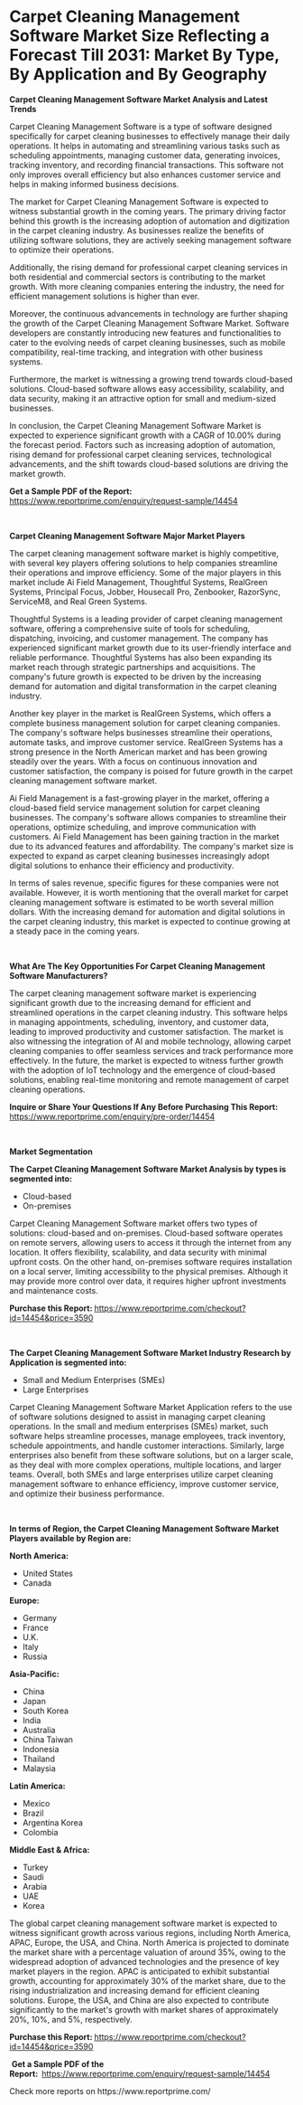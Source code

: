 <p><h1>Carpet Cleaning Management Software Market Size Reflecting a Forecast Till 2031: Market By Type, By Application and By Geography</h1></p><p><strong>Carpet Cleaning Management Software Market Analysis and Latest Trends</strong></p>
<p><p>Carpet Cleaning Management Software is a type of software designed specifically for carpet cleaning businesses to effectively manage their daily operations. It helps in automating and streamlining various tasks such as scheduling appointments, managing customer data, generating invoices, tracking inventory, and recording financial transactions. This software not only improves overall efficiency but also enhances customer service and helps in making informed business decisions.</p><p>The market for Carpet Cleaning Management Software is expected to witness substantial growth in the coming years. The primary driving factor behind this growth is the increasing adoption of automation and digitization in the carpet cleaning industry. As businesses realize the benefits of utilizing software solutions, they are actively seeking management software to optimize their operations.</p><p>Additionally, the rising demand for professional carpet cleaning services in both residential and commercial sectors is contributing to the market growth. With more cleaning companies entering the industry, the need for efficient management solutions is higher than ever.</p><p>Moreover, the continuous advancements in technology are further shaping the growth of the Carpet Cleaning Management Software Market. Software developers are constantly introducing new features and functionalities to cater to the evolving needs of carpet cleaning businesses, such as mobile compatibility, real-time tracking, and integration with other business systems.</p><p>Furthermore, the market is witnessing a growing trend towards cloud-based solutions. Cloud-based software allows easy accessibility, scalability, and data security, making it an attractive option for small and medium-sized businesses.</p><p>In conclusion, the Carpet Cleaning Management Software Market is expected to experience significant growth with a CAGR of 10.00% during the forecast period. Factors such as increasing adoption of automation, rising demand for professional carpet cleaning services, technological advancements, and the shift towards cloud-based solutions are driving the market growth.</p></p>
<p><strong>Get a Sample PDF of the Report:&nbsp;</strong> <a href="https://www.reportprime.com/enquiry/request-sample/14454">https://www.reportprime.com/enquiry/request-sample/14454</a></p>
<p>&nbsp;</p>
<p><strong>Carpet Cleaning Management Software Major Market Players</strong></p>
<p><p>The carpet cleaning management software market is highly competitive, with several key players offering solutions to help companies streamline their operations and improve efficiency. Some of the major players in this market include Ai Field Management, Thoughtful Systems, RealGreen Systems, Principal Focus, Jobber, Housecall Pro, Zenbooker, RazorSync, ServiceM8, and Real Green Systems.</p><p>Thoughtful Systems is a leading provider of carpet cleaning management software, offering a comprehensive suite of tools for scheduling, dispatching, invoicing, and customer management. The company has experienced significant market growth due to its user-friendly interface and reliable performance. Thoughtful Systems has also been expanding its market reach through strategic partnerships and acquisitions. The company's future growth is expected to be driven by the increasing demand for automation and digital transformation in the carpet cleaning industry.</p><p>Another key player in the market is RealGreen Systems, which offers a complete business management solution for carpet cleaning companies. The company's software helps businesses streamline their operations, automate tasks, and improve customer service. RealGreen Systems has a strong presence in the North American market and has been growing steadily over the years. With a focus on continuous innovation and customer satisfaction, the company is poised for future growth in the carpet cleaning management software market.</p><p>Ai Field Management is a fast-growing player in the market, offering a cloud-based field service management solution for carpet cleaning businesses. The company's software allows companies to streamline their operations, optimize scheduling, and improve communication with customers. Ai Field Management has been gaining traction in the market due to its advanced features and affordability. The company's market size is expected to expand as carpet cleaning businesses increasingly adopt digital solutions to enhance their efficiency and productivity.</p><p>In terms of sales revenue, specific figures for these companies were not available. However, it is worth mentioning that the overall market for carpet cleaning management software is estimated to be worth several million dollars. With the increasing demand for automation and digital solutions in the carpet cleaning industry, this market is expected to continue growing at a steady pace in the coming years.</p></p>
<p>&nbsp;</p>
<p><strong>What Are The Key Opportunities For Carpet Cleaning Management Software Manufacturers?</strong></p>
<p><p>The carpet cleaning management software market is experiencing significant growth due to the increasing demand for efficient and streamlined operations in the carpet cleaning industry. This software helps in managing appointments, scheduling, inventory, and customer data, leading to improved productivity and customer satisfaction. The market is also witnessing the integration of AI and mobile technology, allowing carpet cleaning companies to offer seamless services and track performance more effectively. In the future, the market is expected to witness further growth with the adoption of IoT technology and the emergence of cloud-based solutions, enabling real-time monitoring and remote management of carpet cleaning operations.</p></p>
<p><strong>Inquire or Share Your Questions If Any Before Purchasing This Report:</strong> <a href="https://www.reportprime.com/enquiry/pre-order/14454">https://www.reportprime.com/enquiry/pre-order/14454</a></p>
<p>&nbsp;</p>
<p><strong>Market Segmentation</strong></p>
<p><strong>The Carpet Cleaning Management Software Market Analysis by types is segmented into:</strong></p>
<p><ul><li>Cloud-based</li><li>On-premises</li></ul></p>
<p><p>Carpet Cleaning Management Software market offers two types of solutions: cloud-based and on-premises. Cloud-based software operates on remote servers, allowing users to access it through the internet from any location. It offers flexibility, scalability, and data security with minimal upfront costs. On the other hand, on-premises software requires installation on a local server, limiting accessibility to the physical premises. Although it may provide more control over data, it requires higher upfront investments and maintenance costs.</p></p>
<p><strong>Purchase this Report:&nbsp;</strong><a href="https://www.reportprime.com/checkout?id=14454&price=3590">https://www.reportprime.com/checkout?id=14454&price=3590</a></p>
<p>&nbsp;</p>
<p><strong>The Carpet Cleaning Management Software Market Industry Research by Application is segmented into:</strong></p>
<p><ul><li>Small and Medium Enterprises (SMEs)</li><li>Large Enterprises</li></ul></p>
<p><p>Carpet Cleaning Management Software Market Application refers to the use of software solutions designed to assist in managing carpet cleaning operations. In the small and medium enterprises (SMEs) market, such software helps streamline processes, manage employees, track inventory, schedule appointments, and handle customer interactions. Similarly, large enterprises also benefit from these software solutions, but on a larger scale, as they deal with more complex operations, multiple locations, and larger teams. Overall, both SMEs and large enterprises utilize carpet cleaning management software to enhance efficiency, improve customer service, and optimize their business performance.</p></p>
<p>&nbsp;</p>
<p><strong>In terms of Region, the Carpet Cleaning Management Software Market Players available by Region are:</strong></p>
<p>
    <p> <strong> North America: </strong>
        <ul>
            <li>United States</li>
            <li>Canada</li>
        </ul>
        </p> 
    <p> <strong> Europe: </strong>
        <ul>
            <li>Germany</li>
            <li>France</li>
            <li>U.K.</li>
            <li>Italy</li>
            <li>Russia</li>
        </ul>
        </p> 
    <p> <strong> Asia-Pacific: </strong>
        <ul>
            <li>China</li>
            <li>Japan</li>
            <li>South Korea</li>
            <li>India</li>
            <li>Australia</li>
            <li>China Taiwan</li>
            <li>Indonesia</li>
            <li>Thailand</li>
            <li>Malaysia</li>
        </ul>
        </p> 
    <p> <strong> Latin America: </strong>
        <ul>
            <li>Mexico</li>
            <li>Brazil</li>
            <li>Argentina Korea</li>
            <li>Colombia</li>
        </ul>
        </p> 
    <p> <strong> Middle East & Africa: </strong>
        <ul>
            <li>Turkey</li>
            <li>Saudi</li>
            <li>Arabia</li>
            <li>UAE</li>
            <li>Korea</li>
        </ul>
    </p>
    </p>
<p><p>The global carpet cleaning management software market is expected to witness significant growth across various regions, including North America, APAC, Europe, the USA, and China. North America is projected to dominate the market share with a percentage valuation of around 35%, owing to the widespread adoption of advanced technologies and the presence of key market players in the region. APAC is anticipated to exhibit substantial growth, accounting for approximately 30% of the market share, due to the rising industrialization and increasing demand for efficient cleaning solutions. Europe, the USA, and China are also expected to contribute significantly to the market's growth with market shares of approximately 20%, 10%, and 5%, respectively.</p></p>
<p><strong>Purchase this Report: </strong><a href="https://www.reportprime.com/checkout?id=14454&price=3590">https://www.reportprime.com/checkout?id=14454&price=3590</a></p>
<p>&nbsp;<strong>Get a Sample PDF of the Report:&nbsp;&nbsp;</strong><a href="https://www.reportprime.com/enquiry/request-sample/14454">https://www.reportprime.com/enquiry/request-sample/14454</a></p>
<p><strong></strong></p>
<p>Check more reports on https://www.reportprime.com/</p>